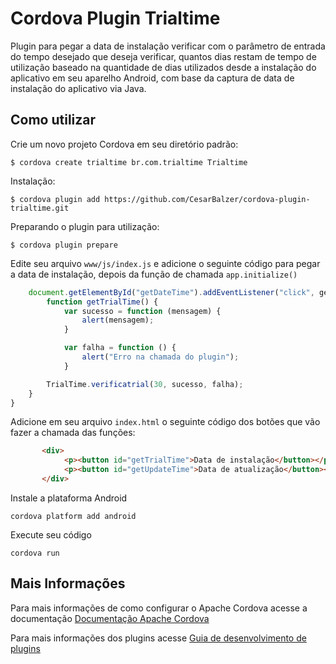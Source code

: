 # Cordova Plugin Trialtime

Plugin para pegar a data de instalação verificar com o parâmetro de entrada do tempo desejado que deseja verificar,
quantos dias restam de tempo de utilização baseado na quantidade de dias utilizados desde a instalação do aplicativo em seu aparelho Android, com base da captura de data de instalação do aplicativo via Java.

## Como utilizar

Crie um novo projeto Cordova em seu diretório padrão:

    $ cordova create trialtime br.com.trialtime Trialtime
    
Instalação:

    $ cordova plugin add https://github.com/CesarBalzer/cordova-plugin-trialtime.git
    
Preparando o plugin para utilização:

    $ cordova plugin prepare

Edite seu arquivo `www/js/index.js` e adicione o seguinte código para pegar a data de instalação, depois da função de chamada `app.initialize()`

```js
    document.getElementById("getDateTime").addEventListener("click", getTrialTime);
        function getTrialTime() {
            var sucesso = function (mensagem) {
                alert(mensagem);
            }

            var falha = function () {
                alert("Erro na chamada do plugin");
            }

        TrialTime.verificatrial(30, sucesso, falha);
    }
}
```


Adicione em seu arquivo `index.html` o seguinte código dos botões que vão fazer a chamada das funções:

```html
	   <div>
            <p><button id="getTrialTime">Data de instalação</button></p>
            <p><button id="getUpdateTime">Data de atualização</button></p>
       </div>
```

Instale a plataforma Android

    cordova platform add android
    
Execute seu código

    cordova run 

## Mais Informações

Para mais informações de como configurar o Apache Cordova acesse a documentação [Documentação Apache Cordova](http://cordova.apache.org/docs/en/latest/guide/cli/index.html)

Para mais informações dos plugins acesse [Guia de desenvolvimento de plugins](http://cordova.apache.org/docs/en/latest/guide/hybrid/plugins/index.html)
